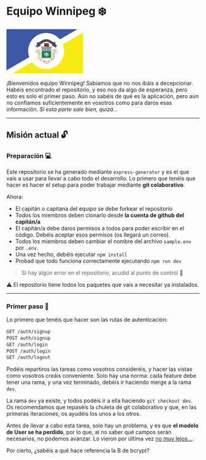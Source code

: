 # Equipo Winnipeg ❄️

![](/public/images/winnipeg.png)

¡Bienvenidos equipo Winnipeg! Sabíamos que no nos ibáis a decepcionar. Habéis encontrado el repositorio, y eso nos da algo de esperanza, pero esto es solo el primer paso. Aún no sabéis de qué es la aplicación, pero aún no confiamos suficientemente en vosotros como para daros esas información. *Si esta parte sale bien, quizá...*

---

## Misión actual 🔓

### Preparación 💻

Este repositorio se ha generado mediante `express-generator` y es el que vais a usar para llevar a cabo todo el desarrollo. Lo primero que tenéis que hacer es hacer el setup para poder trabajar mediante **git colaborativo**. 

Ahora:

- El capitán o capitana del equipo se debe forkear el repositorio
- Todos los miembros deben clonarlo desde **la cuenta de github del capitán/a**
- El capitán/a debe daros permisos a todos para poder escribir en el código. Debéis aceptar esos permisos (os llegará un correo).
- Todos los miembros deben cambiar el nombre del archivo `sample.env` por `.env`.
- Una vez hecho, debéis ejecutar `npm install`
- Probad que todo funciona correctamente ejecutando `npm run dev`

> Si hay algún error en el repositorio, acudid al punto de control 📍

⚠️ El repositorio tiene todos los paquetes que vais a necesitar ya instalados.

---

### Primer paso 🔐

Lo primero que tenéis que hacer son las rutas de autenticación:

```bash
GET /auth/signup
POST auth/signup
GET /auth/login
POST /auth/login
GET /auth/logout
```

Podéis repartiros las tareas como vosotros consideréis, y hacer las vistas como vosotros creáis conveniente. Solo hay una norma: cada feature debe tener una rama, y una vez terminado, debéis ir haciendo merge a la rama `dev`. 

La rama `dev` ya existe, y todos podéis ir a ella haciendo `git checkout dev`. Os recomendamos que repaséis la chuleta de git colaborativo y que, en las primeras iteraciones, os ayudéis los unos a los otros.

Antes de llevar a cabo esta tarea, solo hay un problema, y es que **el modelo de User se ha perdido**, por lo que, al no saber qué campos serán necesarios, no podemos avanzar. Lo vieron por última vez [no muy lejos...](https://www.alebausa.com/winnipeg-user). 

Por cierto, ¿sabéis a qué hace referencia la B de bcrypt?

